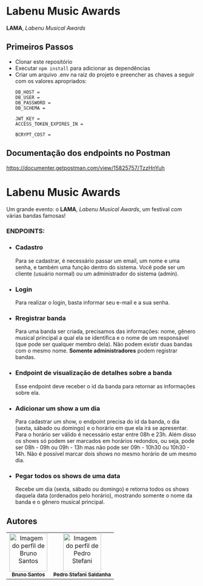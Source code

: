 # Labenu Music Awards
**LAMA**, *Labenu Musical Awards*
## Primeiros Passos

* Clonar este repositório
* Executar `npm install` para adicionar as dependências
* Criar um arquivo .env na raiz do projeto e preencher as chaves a seguir com os valores apropriados:
   ```
   DB_HOST = 
   DB_USER = 
   DB_PASSWORD = 
   DB_SCHEMA = 

   JWT_KEY = 
   ACCESS_TOKEN_EXPIRES_IN =

   BCRYPT_COST = 
   ```

## Documentação dos endpoints no Postman

https://documenter.getpostman.com/view/15825757/TzzHnYuh

# Labenu Music Awards
Um grande evento: o **LAMA**, *Labenu Musical Awards*, um festival  com várias bandas famosas!


### ENDPOINTS:
* ### Cadastro

     Para se cadastrar, é necessário passar um email, um nome e uma senha, e também uma função dentro do sistema. Você pode ser um cliente (usuário normal) ou um administrador do sistema (admin). 

* ### Login

    Para realizar o login, basta informar seu e-mail e a sua senha. 

* ### Rregistrar banda

     Para uma banda ser criada, precisamos das informações: nome, gênero musical principal a qual ela se identifica e o nome de um responsável (que pode ser qualquer membro dela). Não podem existir duas bandas com o mesmo nome. **Somente administradores** podem registrar bandas. 

* ### Endpoint de visualização de detalhes sobre a banda

    Esse endpoint deve receber o id da banda para retornar as informações sobre ela.

* ### Adicionar um show a um dia

    Para cadastrar um show, o endpoint precisa do id da banda, o dia (sexta, sábado ou domingo) e o horário em que ela irá se apresentar. Para o horário ser válido é necessário estar entre 08h e 23h. Além disso os shows só podem ser marcados em horários redondos, ou seja, pode ser 08h - 09h ou 09h - 13h mas não pode ser 09h - 10h30 ou 10h30 - 14h. Não é possível marcar dois shows no mesmo horário de um mesmo dia.

* ### Pegar todos os shows de uma data

    Recebe um dia (sexta, sábado ou domingo) e retorna todos os shows daquela data (ordenados pelo horário), mostrando somente o nome da banda e o gênero musical principal.
    
  
## Autores

<table>
  <tr>
   
  <td align="center"><a href="https://github.com/BrunoSilva28">
    <img src="https://avatars.githubusercontent.com/u/81280346?v=4" width="100px" alt="Imagem do perfil de Bruno Santos"/>
    <br />
    <sub><b>Bruno Santos</b></sub>
        <td align="center"><a href="https://github.com/peustef">
    <img src="https://avatars.githubusercontent.com/u/20777850?v=4" width="100px" alt="Imagem do perfil de Pedro Stefani"/>
    <br />
    <sub><b>Pedro Stefani Saldanha</b></sub>
  
</table>
